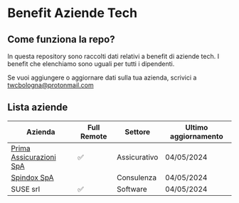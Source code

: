 # Benefit Aziende Tech

## Come funziona la repo?

In questa repository sono raccolti dati relativi a benefit di aziende tech. I benefit che elenchiamo sono uguali per tutti i dipendenti.

Se vuoi aggiungere o aggiornare dati sulla tua azienda, scrivici a <twcbologna@protonmail.com>

## Lista aziende

| **Azienda**                                      | **Full Remote** | Settore      | **Ultimo aggiornamento** |
| ------------------------------------------------------ | --------------------- | ------------ | ------------------------------ |
| [Prima Assicurazioni SpA](aziende/prima_assicurazioni.md) | ✅                    | Assicurativo | 04/05/2024                     |
| [Spindox SpA](aziende/spindox.md)                         |                       | Consulenza   | 04/05/2024                     |
| SUSE srl                                               | ✅                    | Software     | 04/05/2024                     |
